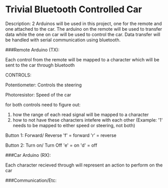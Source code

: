 Trivial Bluetooth Controlled Car
====
Description:
2 Arduinos will be used in this project, one for the remote and one attached
to the car. The arduino on the remote will be used to transfer data 
while the one on car will be used to control the car. Data transfer will
be handled with serial communication using bluetooth.

###Remote Arduino (TX):

Each control from the remote will be mapped to a character which will be
sent to the car through bluetooth

CONTROLS:

Potentiometer: Controls the steering

Photoresistor: Speed of the car

for both controls need to figure out:
1) how the range of each read signal will be mapped to a character
2) how to not have these characters intefere with each other (Example: '1' needs to be mapped to either speed or steering, not both)

Button 1: Forward/ Reverse
'f' = forward 
'r' = reverse
 
Button 2: Turn on/ Turn Off
'e' = on
'd' = off

###Car Arduino (RX):

Each character recieved through will represent an action to perform on the car


###Communication/Etc:


